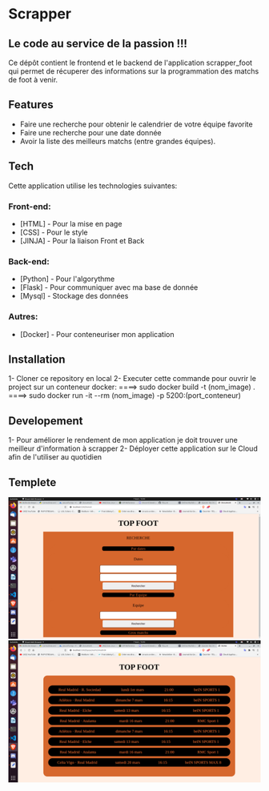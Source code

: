 # Scrapper

## Le code au service de la passion !!!

Ce dépôt contient le frontend et le backend de l'application scrapper_foot qui permet de récuperer des informations sur la programmation des matchs de foot à venir.

## Features

- Faire une recherche pour obtenir le calendrier de votre équipe favorite
- Faire une recherche pour une date donnée
- Avoir la liste des meilleurs matchs (entre grandes équipes).

## Tech

Cette application utilise les technologies suivantes:

### Front-end:

- [HTML] - Pour la mise en page
- [CSS] - Pour le style
- [JINJA] - Pour la liaison Front et Back

### Back-end:

- [Python] - Pour l'algorythme
- [Flask] - Pour communiquer avec ma base de donnée
- [Mysql] - Stockage des données

### Autres:

- [Docker] - Pour conteneuriser mon application

## Installation

1- Cloner ce repository en local
2- Executer cette commande pour ouvrir le project sur un conteneur docker:
====> sudo docker build -t (nom_image) .
====> sudo docker run -it --rm (nom_image) -p 5200:(port_conteneur)

## Developement

1- Pour améliorer le rendement de mon application je doit trouver une meilleur d'information à scrapper
2- Déployer cette application sur le Cloud afin de l'utiliser au quotidien

## Templete

![Alt text](img/home.png "Page d'acceuil")
![Alt text](img/search.png "Page recherche")
